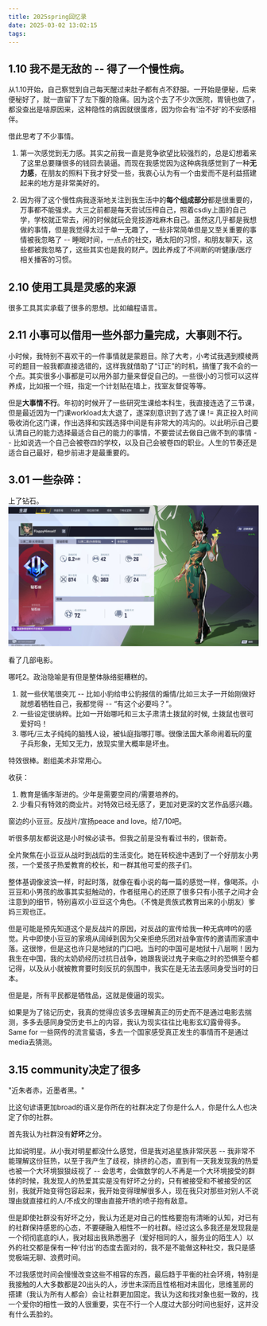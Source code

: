 ```yaml
---
title: 2025spring回忆录
date: 2025-03-02 13:02:15
tags:
---
```


## 1.10 我不是无敌的 -- 得了一个慢性病。
从1.10开始，自己察觉到自己每天醒过来肚子都有点不舒服。一开始是便秘，后来便秘好了，就一直留下了左下腹的隐痛。因为这个去了不少次医院，胃镜也做了，都没查出是啥原因来，这种隐性的病因就很蛋疼，因为你会有'治不好'的不安感相伴。

借此思考了不少事情。

1. 第一次感觉到无力感。其实之前我一直是竞争欲望比较强烈的，总是幻想着来了这里总要赚很多的钱回去装逼。而现在我感觉因为这种病我感觉到了一种**无力感**，在朋友的照料下我才好受一些，我衷心认为有一个由爱而不是利益搭建起来的地方是非常美好的。

2. 因为得了这个慢性病我逐渐地关注到我生活中的**每个组成部分**都是很重要的，万事都不能强求。大三之前都是每天尝试压榨自己，照着csdiy上面的自己学，学校就正常去，闲的时候就玩会竞技游戏麻木自己。虽然这几乎都是我想做的事情，但是我觉得太过于单一无趣了，一些非常简单但是又至关重要的事情被我忽略了 -- 睡眠时间，一点点的社交，晒太阳的习惯，和朋友聊天，这些都被我忽略了，这些其实也是我的财产。因此养成了不间断的听健康/医疗相关播客的习惯。

## 2.10 使用工具是灵感的来源
很多工具其实承载了很多的思想。比如编程语言。

## 2.11 小事可以借用一些外部力量完成，大事则不行。
小时候，我特别不喜欢干的一件事情就是蒙题目。除了大考，小考试我遇到模棱两可的题目一般我都直接选错的，这样我就借助了“订正”的时机，搞懂了我不会的一个点。其实很多小事都是可以用外部力量来督促自己的。一些很小的习惯可以这样养成，比如报一个班，指定一个计划贴在墙上，找室友督促等等。

但是**大事情不行**。年初的时候开了一些研究生课给本科生，我直接连选了三节课，但是最近因为一门课workload太大退了，遂深刻意识到了选了课 != 真正投入时间吸收消化这门课，作出选择和实践选择中间是有非常大的鸿沟的。以此明示自己要认清自己的能力选择最适合自己的能力的事情，不要尝试去做自己做不到的事情 -- 比如说选一个自己会被卷四的学校，以及自己会被卷四的职业。人生的节奏还是适合自己最好，稳步前进才是最重要的。

## 3.01 一些杂碎：
上了钻石。
![alt text](06d9a3066434d265f4d48ba97708ca2.jpg)

看了几部电影。

哪吒2。政治隐喻是有但是整体脉络挺糟糕的。

1. 就一些伏笔很突兀 -- 比如小豹给申公豹报信的煽情/比如三太子一开始刚做好就想着牺牲自己，我都觉得 -- “有这个必要吗？”。
2. 一些设定很纳粹。比如一开始哪吒和三太子肃清土拨鼠的时候, 土拨鼠也很可爱好吗！
3. 哪吒/三太子纯纯的脑残人设，被仙庭指哪打哪。很像法国大革命闹着玩的童子兵形象，无知又无力，放现实里大概率是坏虫。

特效很棒。剧组美术非常用心。

收获：
1. 教育是循序渐进的。少年是需要空间的/需要培养的。
2. 少看只有特效的商业片。对特效已经无感了，更加对更深的文艺作品感兴趣。

窗边的小豆豆。反战片/宣扬peace and love。给7/10吧。

听很多朋友都说这是小时候必读书。但我之前是没有看过书的，很新奇。

全片聚焦在小豆豆从战时到战后的生活变化。她在转校途中遇到了一个好朋友小男孩，一个爱孩子热爱教育的校长，和一群其他可爱的孩子们。

整体基调像波浪一样，时起时落，就像在看小说的每一篇的感觉一样，像喝茶。小豆豆和小男孩的故事其实挺触动的，作者挺用心的还原了很多只有小孩子之间才会注意到的细节，特别喜欢小豆豆这个角色。（不愧是贵族式教育出来的小朋友）爹妈三观也正。

但是可能是预先知道这个是反战片的原因，对反战的宣传给我一种无病呻吟的感觉。片中即使小豆豆的家境从阔绰到因为父亲拒绝乐团对战争宣传的邀请而家道中落。这很惨，但是这也许只是地狱的门口吧。当时的中国可是地狱十八层啊！因为我生在中国，我的太奶奶经历过抗日战争，她跟我说过鬼子来临之时的恐惧至今都记得，以及从小就被教育要时刻反抗的氛围中，我实在是无法去感同身受当时的日本。

但是是，所有平民都是牺牲品，这就是傻逼的现实。

如果是为了铭记历史，我真的觉得应该多去理解真正的历史而不是通过电影去揣测，多多去感同身受历史书上的内容，我认为现实往往比电影玄幻露骨得多。Same for 一些网传的流言蜚语，多去一个国家感受真正发生的事情而不是通过media去猜测。


## 3.15 community决定了很多
"近朱者赤，近墨者黑。"

比这句谚语更加broad的语义是你所在的社群决定了你是什么人，你是什么人也决定了你的社群。

首先我认为社群没有**好坏**之分。

比如说明星。从小我对明星都没什么感觉，但是我对追星族非常厌恶 -- 我非常不能理解这份狂热，以至于我产生了歧视，排挤的心态，直到有一天我发现我的热爱也被一个大环境狠狠歧视了 -- 会思考，会做数学的人不再是一个大环境接受的群体的时候，我发现人的热爱其实是没有好坏之分的，只有被接受和不被接受的区别，我就开始变得包容起来，我开始变得理解很多人，现在我只对那些对别人不说理由就直接杠的人/不成文的理由直接开喷的喷子抱有敌意。

但是即使社群没有好坏之分，我认为还是对自己的性格要抱有清晰的认知，对已有的社群保持感恩的心态，不要硬融入相性不一的社群。经过这么多我还是发现我是一个彻彻底底的i人，我对超出我熟悉圈子（爱好相同的人，服务业的陌生人）以外的社交都是保有一种‘付出’的态度去面对的，我不是不能做这种社交，我只是感觉极端无聊、浪费时间。

不过我感觉时间会慢慢改变这些不相容的东西，最后趋于平衡的社会环境，特别是我接触的人大多数都是20出头的人，涉世未深而且性格相对未固化，思维茧房的搭建（我认为所有人都会）会让社群更加固定。我认为这和找对象也挺一致的，找一个爱你的相性一致的人很重要，实在不行一个人度过大部分时间也挺好，这并没有什么丢脸的。